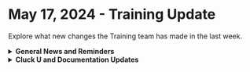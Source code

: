 # May 17, 2024 - Training Update

Explore what new changes the Training team has made in the last week.

<details>

<summary><strong>General News and Reminders</strong></summary>

* **SHOUT OUT** to Emmitt, Gareth, Tanner, William, Doaa, and Anthony (with a PERFECT SCORE) for successfully taking our [Broken link](broken-reference "mention") Exam, and collecting your prestigious **Certified Rewster** badge in Discord.&#x20;
* Speaking of Tanner, Anthony, and Will, welcome our newest ROC members!
* If you're coming to MSPGeekCon, come check us out! We may or may not have something new and exciting and definitely not a shirt...&#x20;
* The [204 is now live](https://calendly.com/cluck-u/rewst-204)! Thank you to all who attended the pilot with feedback

![](<../../../.gitbook/assets/Copy of Clea (1).png>)

* Join us in our [Cluck-U Discord channel](https://discord.com/channels/936789089703845988/1121465945295167588) if you have any questions, comments, or concerns!

</details>

<details>

<summary><strong>Cluck U and Documentation Updates</strong></summary>

**What's New at Cluck University?**

* We'd love to get your feedback on our Training and Documentation! [Please fill out this form to let us know how we can improve](https://app.sli.do/event/m8C3AjPUnuDgpkVDmPsQL3)!
* As a reminder, you can make training and documentation requests at [https://rewst.canny.io/](https://rewst.canny.io/)
* New [Broken link](broken-reference "mention") video is up by the fantastic Tricia Timney! Check it out!

**New & Updated Pages:**

* [may-10-2024-the-most-requested-integration-has-finally-been-added-to-rewst.md](../../roc-open-mics/rewst-open-mics-north-america/2024-roc-open-mics/may-10-2024-the-most-requested-integration-has-finally-been-added-to-rewst.md "mention") page added
* Office Hour links have been updated on all our pages
* Minor update to the [organization-variables.md](../../../documentation/organization-variables.md "mention") page
* The [Broken link](broken-reference "mention") and [components](../../../documentation/app-builder/components/ "mention") sections of [app-builder](../../../documentation/app-builder/ "mention") have been updated with the latest!
* We have overhauled the new [database](../../../documentation/integrations/individual-integration-documentation/database/ "mention") section with the latest&#x20;
* The [form-organizational-variables.md](../../../documentation/forms/form-organizational-variables.md "mention") page has been updated

</details>

